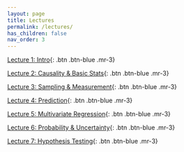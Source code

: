 ```yaml
---
layout: page
title: Lectures
permalink: /lectures/
has_children: false
nav_order: 3
---
```


[Lecture 1: Intro](https://github.com/bayreuth-politics/R/raw/gh-pages/docs/lectures/Data_Analysis_in_R_Bayreuth_22_Week1.pdf){: .btn .btn-blue .mr-3}

[Lecture 2: Causality & Basic Stats](https://github.com/bayreuth-politics/R/raw/gh-pages/docs/lectures/Data_Analysis_in_R_Bayreuth_22_Week2.pdf){: .btn .btn-blue .mr-3}

[Lecture 3: Sampling & Measurement](https://github.com/bayreuth-politics/R/raw/gh-pages/docs/lectures/Data_Analysis_in_R_Bayreuth_22_Week3.pdf){: .btn .btn-blue .mr-3}

[Lecture 4: Prediction](https://github.com/bayreuth-politics/R/raw/gh-pages/docs/lectures/Data_Analysis_in_R_Bayreuth_22_Week4.pdf){: .btn .btn-blue .mr-3}

[Lecture 5: Multivariate Regression](https://github.com/bayreuth-politics/R/raw/gh-pages/docs/lectures/Data_Analysis_in_R_Bayreuth_22_Week5.pdf){: .btn .btn-blue .mr-3}

[Lecture 6: Probability & Uncertainty](https://github.com/bayreuth-politics/R/raw/gh-pages/docs/lectures/Data_Analysis_in_R_Bayreuth_22_Week6.pdf){: .btn .btn-blue .mr-3}

[Lecture 7: Hypothesis Testing](https://github.com/bayreuth-politics/R/raw/gh-pages/docs/lectures/Data_Analysis_in_R_Bayreuth_22_Week7.pdf){: .btn .btn-blue .mr-3}
